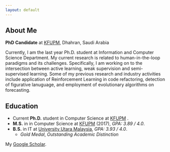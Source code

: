 ```yaml
---
layout: default
---
```



## About Me

**PhD Candidate** at [KFUPM](http://www.kfupm.edu.sa/), Dhahran, Saudi Arabia

Currently, I am the last year Ph.D. student at Information and Computer Science Department. My current research is related to human-in-the-loop paradigms and its challenges. Specifically, I am working on to the intersection between active learning, weak supervision and semi-supervised learning. Some of my previous research and industry activities include application of Reinforcement Learning in code refactoring, detection of figurative lanuguage, and employment of evolutionary algorithms on forecasting.

## Education

- Current **Ph.D.** student in Computer Science at [KFUPM](http://www.kfupm.edu.sa/) .
- **M.S.** in in Computer Science at [KFUPM](http://www.kfupm.edu.sa/) (2017), _GPA: 3.89 / 4.0_. 
- **B.S.** in IT at [University Utara Malaysia](https://www.uum.edu.my/),  _GPA: 3.93 / 4.0_.
  - _Gold Medal_, _Outstanding Academic Distinction_


My [Google Scholar](https://scholar.google.com/citations?user=FR003dkAAAAJ).
